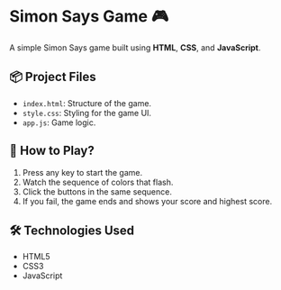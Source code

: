 # Simon Says Game 🎮

A simple Simon Says game built using **HTML**, **CSS**, and **JavaScript**.

## 📦 Project Files

- `index.html`: Structure of the game.
- `style.css`: Styling for the game UI.
- `app.js`: Game logic.

## 🚀 How to Play?

1. Press any key to start the game.
2. Watch the sequence of colors that flash.
3. Click the buttons in the same sequence.
4. If you fail, the game ends and shows your score and highest score.

## 🛠️ Technologies Used

- HTML5
- CSS3
- JavaScript

